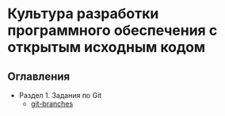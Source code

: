 # Культура разработки программного обеспечения с открытым исходным кодом
## Оглавления
* Раздел 1. Задания по Git
    - [git-branches](https://github.com/alblak52yeei/feature/tree/main/git-branches)
    
